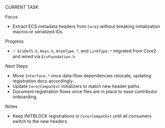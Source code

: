 CURRENT TASK

Focus
- Extract ECS metadata headers from `Core2` without breaking initialization macros or serialized IDs.

Progress
- ✅ `EcsDefs.h`, `Keys.h`, `AtomType.*`, and `LinkType.*` migrated from Core2 and wired via `EcsFoundation.h`.

Next Steps
- Move `Interface.*` once data-flow dependencies relocate, updating registration docs accordingly.
- Update `Core/CompatExt` initializers to match new header paths.
- Document registration flows once files are in place to ease contributor onboarding.

Notes
- Keep INITBLOCK registrations in `Core/CompatExt` until all consumers switch to the new headers.

